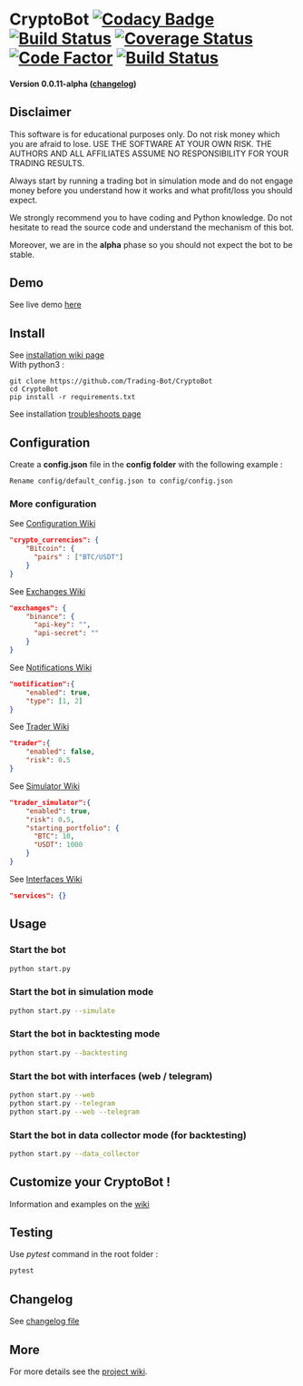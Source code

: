 # CryptoBot [![Codacy Badge](https://api.codacy.com/project/badge/Grade/c83a127c42ba4a389ca86a92fba7c53c)](https://www.codacy.com/app/paul.bouquet/CryptoBot?utm_source=github.com&amp;utm_medium=referral&amp;utm_content=Trading-Bot/CryptoBot&amp;utm_campaign=Badge_Grade) [![Build Status](https://api.travis-ci.org/Trading-Bot/CryptoBot.svg?branch=dev)](https://travis-ci.org/Trading-Bot/CryptoBot) [![Coverage Status](https://coveralls.io/repos/github/Trading-Bot/CryptoBot/badge.svg?branch=dev)](https://coveralls.io/github/Trading-Bot/CryptoBot?branch=dev) [![Code Factor](https://www.codefactor.io/Content/badges/None.svg)](https://www.codefactor.io/repository/github/trading-bot/cryptobot/overview/dev) [![Build Status](https://semaphoreci.com/api/v1/herklos/cryptobot/branches/dev/shields_badge.svg)](https://semaphoreci.com/herklos/cryptobot)

#### Version 0.0.11-alpha ([changelog](https://github.com/Trading-Bot/CryptoBot/tree/alpha/docs/CHANGELOG.md))

## Disclaimer
This software is for educational purposes only. Do not risk money which 
you are afraid to lose. USE THE SOFTWARE AT YOUR OWN RISK. THE AUTHORS 
AND ALL AFFILIATES ASSUME NO RESPONSIBILITY FOR YOUR TRADING RESULTS. 

Always start by running a trading bot in simulation mode and do not engage money
before you understand how it works and what profit/loss you should
expect.

We strongly recommend you to have coding and Python knowledge. Do not 
hesitate to read the source code and understand the mechanism of this bot.

Moreover, we are in the **alpha** phase so you should not expect the bot to be stable.

## Demo
See live demo [here](https://twitter.com/HerklosBotCrypt)

## Install
See [installation wiki page](https://github.com/Trading-Bot/CryptoBot/wiki/Installation)
<br>With python3 : 
```
git clone https://github.com/Trading-Bot/CryptoBot
cd CryptoBot
pip install -r requirements.txt
```
See installation [troubleshoots page](https://github.com/Trading-Bot/CryptoBot/wiki/Installation)

## Configuration
Create a **config.json** file in the **config folder** with the following example :
```
Rename config/default_config.json to config/config.json
```

### More configuration
See [Configuration Wiki](https://github.com/Herklos-Bots/CryptoBot/wiki/Configuration)
```json
"crypto_currencies": {
    "Bitcoin": {
      "pairs" : ["BTC/USDT"]
    }
}
```
See [Exchanges Wiki](https://github.com/Herklos-Bots/CryptoBot/wiki/Exchanges)
```json
"exchanges": {
    "binance": {
      "api-key": "",
      "api-secret": ""
    }
}
```
See [Notifications Wiki](https://github.com/Herklos-Bots/CryptoBot/wiki/Notifications)
```json
"notification":{
    "enabled": true,
    "type": [1, 2]
}
```
See [Trader Wiki](https://github.com/Herklos-Bots/CryptoBot/wiki/Trader)
```json
"trader":{
    "enabled": false,
    "risk": 0.5
}
```
See [Simulator Wiki](https://github.com/Herklos-Bots/CryptoBot/wiki/Simulator)
```json
"trader_simulator":{
    "enabled": true,
    "risk": 0.5,
    "starting_portfolio": {
      "BTC": 10,
      "USDT": 1000
    }
}
```
See [Interfaces Wiki](https://github.com/Trading-Bot/CryptoBot/wiki/Interfaces)
```json
"services": {}
```
  
## Usage
### Start the bot
```bash
python start.py
```
### Start the bot in simulation mode
```bash
python start.py --simulate
```
### Start the bot in backtesting mode
```bash
python start.py --backtesting
```
### Start the bot with interfaces (web / telegram)
```bash
python start.py --web 
python start.py --telegram
python start.py --web --telegram 
```
### Start the bot in data collector mode (for backtesting)
```bash
python start.py --data_collector
```
## Customize your CryptoBot !
Information and examples on the [wiki](https://github.com/Trading-Bot/CryptoBot/wiki/Customize-your-CryptoBot)

## Testing
Use *pytest* command in the root folder : 
```bash
pytest
```

## Changelog
See [changelog file](https://github.com/Trading-Bot/CryptoBot/tree/alpha/docs/CHANGELOG.md)

## More
For more details see the [project wiki](https://github.com/Herklos-Bots/CryptoBot/wiki).
